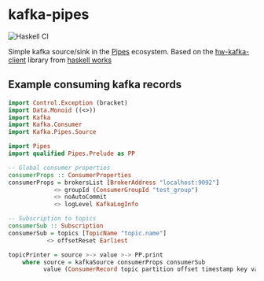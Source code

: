# kafka-pipes

![Haskell CI](https://github.com/kaffepanna/kafka-pipes/workflows/Haskell%20CI/badge.svg)

Simple kafka source/sink in the [Pipes](https://hackage.haskell.org/package/pipes) ecosystem.
Based on the [hw-kafka-client](https://github.com/haskell-works/hw-kafka-client) library from [haskell works]()

## Example consuming kafka records

```haskell
import Control.Exception (bracket)
import Data.Monoid ((<>))
import Kafka
import Kafka.Consumer
import Kafka.Pipes.Source

import Pipes
import qualified Pipes.Prelude as PP

-- Global consumer properties
consumerProps :: ConsumerProperties
consumerProps = brokersList [BrokerAddress "localhost:9092"]
             <> groupId (ConsumerGroupId "test_group")
             <> noAutoCommit
             <> logLevel KafkaLogInfo

-- Subscription to topics
consumerSub :: Subscription
consumerSub = topics [TopicName "topic.name"]
           <> offsetReset Earliest

topicPrinter = source >-> value >-> PP.print
    where source = kafkaSource consumerProps consumerSub
          value (ConsumerRecord topic partition offset timestamp key value) = yield value
```